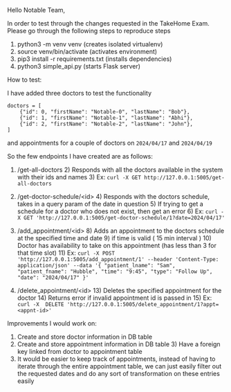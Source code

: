 Hello Notable Team,

In order to test through the changes requested in the TakeHome Exam. Please go through the following steps to reproduce
steps

1) python3 -m venv venv (creates isolated virtualenv)
2) source venv/bin/activate (activates environment)
3) pip3 install -r requirements.txt (installs dependencies)
4) python3 simple_api.py (starts Flask server)

How to test:

I have added three doctors to test the functionality

```
doctors = [
    {"id": 0, "firstName": "Notable-0", "lastName": "Bob"},
    {"id": 1, "firstName": "Notable-1", "lastName": "Abhi"},
    {"id": 2, "firstName": "Notable-2", "lastName": "John"},
]
```

and appointments for a couple of doctors on `2024/04/17` and `2024/04/19`

So the few endpoints I have created are as follows:

1) /get-all-doctors
    2) Responds with all the doctors available in the system with their ids and names
    3) Ex: `curl -X GET http://127.0.0.1:5005/get-all-doctors`

3) /get-doctor-schedule/\<id\>
    4) Responds with the doctors schedule, takes in a query param of the date in question
        5) If trying to get a schedule for a doctor who does not exist, then get an error
    6) Ex: `curl -X GET 'http://127.0.0.1:5005/get-doctor-schedule/1?date=2024/04/17'`
7) /add_appointment/\<id\>
    8) Adds an appointment to the doctors schedule at the specified time and date
        9) if time is valid ( 15 min interval )
        10) Doctor has availability to take on this appointment (has less than 3 for that time slot)
    11) Ex: ```
        curl -X POST 'http://127.0.0.1:5005/add_appointment/1'
        --header 'Content-Type: application/json'
        --data '{
        "patient_lname": "Sam",
        "patient_fname": "Hubble",
        "time": "9:45",
        "type": "Follow Up",
        "date": "2024/04/17"
        }' ```
12) /delete_appointment/\<id\>
    13) Deletes the specified appointment for the doctor
        14) Returns error if invalid appointment id is passed in
    15) Ex: ``` curl -X  DELETE 'http://127.0.0.1:5005/delete_appointment/1?appt=<appnt-id>'```

Improvements I would work on:

1) Create and store doctor information in DB table
2) Create and store appointment information in DB table
    3) Have a foreign key linked from doctor to appointment table
3) It would be easier to keep track of appointments, instead of having to iterate through the entire appointment table,
   we can just easily filter out the requested dates and do any sort of transformation on these entries easily 